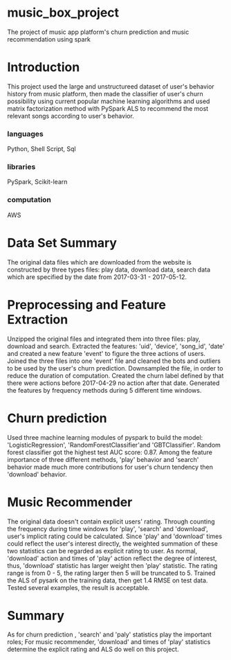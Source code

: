# music_box_project
The project of music app platform's churn prediction and music recommendation using spark 
# Introduction
This project used the large and unstructureed dataset of user's behavior history from music platform, then made the classifier of user's churn possibility using current popular machine learning algorithms and used matrix factorization method with PySpark ALS to recommend the most relevant songs according to user's behavior. 
### languages
Python, 
Shell Script, 
Sql
### libraries
PySpark, 
Scikit-learn
### computation
AWS
# Data Set Summary
The original data files which are downloaded from the website is constructed by three types files: play data, download data, search data which are specified by the date from 2017-03-31 - 2017-05-12. 
# Preprocessing and Feature Extraction
Unzipped the original files and integrated them into three files: play, download and search. Extracted the features: 'uid', 'device', 'song_id', 'date' and created a new feature 'event' to figure the three actions of users. Joined the three files into one 'event' file and cleaned the bots and outliers to be used by the user's churn prediction. Downsampled the file, in order to reduce the duration of computation. Created the churn label defined by that there were actions before 2017-04-29 no action after that date. Generated the features by frequency methods during 5 different time windows. 
# Churn prediction
Used three machine learning modules of pyspark to build the model: 'LogisticRegression', 'RandomForestClassifier'and  'GBTClassifier'. Random forest classifier got the highest test AUC score: 0.87. Among the feature importance of three different methods, 'play' behavior and 'search' behavior made much more contributions for user's churn tendency then 'download' behavior. 
# Music Recommender 
The original data doesn't contain explicit users' rating. Through counting the frequency during time windows for 'play', 'search' and 'download', user's implicit rating could be calculated. Since 'play' and 'download' times could reflect the user's interest directly, the weighted summation of these two statistics can be regarded as explicit rating to user. As normal, 'download' action and times of 'play' action reflect the degree of interest, thus, 'download' statistic has larger weight then 'play' statistic. The rating range is from 0 - 5, the rating larger then 5 will be truncated to 5. Trained the ALS of pysark on the training data, then get 1.4 RMSE on test data. Tested several examples, the result is acceptable. 
# Summary
As for churn prediction , 'search' and 'paly' statistics play the important roles; For music recommender, 'download' and times of 'play' statistics determine the explicit rating and ALS do well on this project. 
